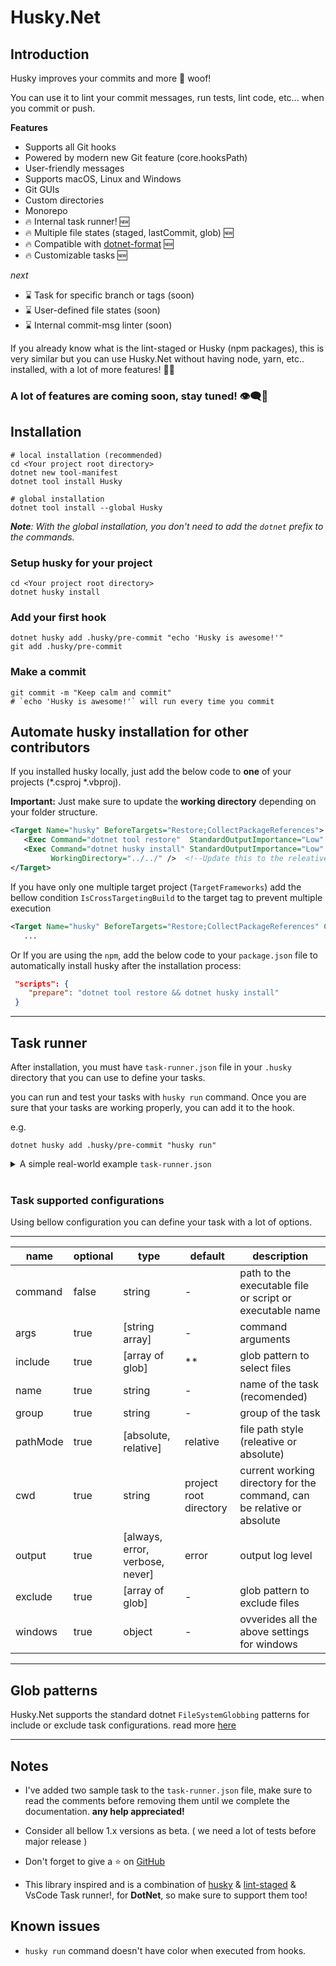 # Husky.Net

## Introduction

Husky improves your commits and more 🐶 woof!

You can use it to lint your commit messages, run tests, lint code, etc... when you commit or push.

**Features**

-  Supports all Git hooks
-  Powered by modern new Git feature (core.hooksPath)
-  User-friendly messages
-  Supports macOS, Linux and Windows
-  Git GUIs
-  Custom directories
-  Monorepo
-  🔥 Internal task runner! 🆕
-  🔥 Multiple file states (staged, lastCommit, glob) 🆕
-  🔥 Compatible with [dotnet-format](https://github.com/dotnet/format) 🆕
-  🔥 Customizable tasks 🆕

_next_

-  ⌛ Task for specific branch or tags (soon)
-  ⌛ User-defined file states (soon)
-  ⌛ Internal commit-msg linter (soon)

If you already know what is the lint-staged or Husky (npm packages),
this is very similar but you can use Husky.Net without having node, yarn, etc.. installed, with a lot of more features! 🚀🚀

### A lot of features are coming soon, stay tuned! 👁️‍🗨️👀

## Installation

```shell
# local installation (recommended)
cd <Your project root directory>
dotnet new tool-manifest
dotnet tool install Husky

# global installation
dotnet tool install --global Husky

```
_**Note**: With the global installation, you don't need to add the `dotnet` prefix to the commands._

### Setup husky for your project

```shell
cd <Your project root directory>
dotnet husky install
```

### Add your first hook

```shell
dotnet husky add .husky/pre-commit "echo 'Husky is awesome!'"
git add .husky/pre-commit
```

### Make a commit

```shell
git commit -m "Keep calm and commit"
# `echo 'Husky is awesome!'` will run every time you commit
```

## Automate husky installation for other contributors

If you installed husky locally, just add the below code to **one** of your projects (*.csproj *.vbproj).

**Important:** Just make sure to update the **working directory** depending on your folder structure.

```xml
<Target Name="husky" BeforeTargets="Restore;CollectPackageReferences">
   <Exec Command="dotnet tool restore"  StandardOutputImportance="Low" StandardErrorImportance="High"/>
   <Exec Command="dotnet husky install" StandardOutputImportance="Low" StandardErrorImportance="High"
         WorkingDirectory="../../" />  <!--Update this to the releative path to your project root dir -->
</Target>
```

If you have only one multiple target project (`TargetFrameworks`) add the bellow condition `IsCrossTargetingBuild` to the target tag to prevent multiple execution
```xml
<Target Name="husky" BeforeTargets="Restore;CollectPackageReferences" Condition="'$(IsCrossTargetingBuild)' == 'true'">
   ...
```

Or If you are using the `npm`, add the below code to your `package.json` file to automatically install husky after the installation process:
```json
 "scripts": {
    "prepare": "dotnet tool restore && dotnet husky install"
 }
```

---

## Task runner

After installation, you must have `task-runner.json` file in your `.husky` directory that you can use to define your tasks.

you can run and test your tasks with `husky run` command. Once you are sure that your tasks are working properly, you can add it to the hook.

e.g.

```shell
dotnet husky add .husky/pre-commit "husky run"
```
<details>
<summary>A simple real-world example <code>task-runner.json</code></summary>
<p>

```json
{
   "tasks": [
      {
         "command": "dotnet-format",
         "group": "backend",
         "args": ["--include", "${staged}"],
         "include": ["**/*.cs", "**/*.vb"]
      },
      {
         "name": "eslint",
         "group": "frontend",
         "command": "npm",
         "pathMode": "absolute",
         "cwd": "Client",
         "args": ["run", "lint", "${staged}"],
         "include": ["**/*.ts", "**/*.vue", "**/*.js"]
      },
      {
         "name": "prettier",
         "group": "frontend",
         "command": "npx",
         "pathMode": "absolute",
         "cwd": "Client",
         "args": ["prettier", "--write", "--ignore-unknown", "${staged}"],
         "include": [
            "**/*.ts",
            "**/*.vue",
            "**/*.js",
            "**/*.json",
            "**/*.yml",
            "**/*.css",
            "**/*.scss"
         ]
      },
      {
         "name": "Welcome",
         "output": "always",
         "command": "bash",
         "args": ["-c", "echo  🌈 Nice work! 🥂"],
         "windows": {
            "command": "cmd",
            "args": ["/c", "echo  🌈 Nice work! 🥂"]
         }
      }
   ]
}

```

</p>
</details>

<br>

### Task supported configurations

Using bellow configuration you can define your task with a lot of options.

---

| name      | optional |       type                | default  | description |
|---------- | -------- | ------                    | -------  | ----------- |
| command   |  false   | string                    |    -     | path to the executable file or script or executable name |
| args      |  true    | [string array]            |    -     | command arguments |
| include   |  true    | [array of glob]           |    **    | glob pattern to select files |
| name      |  true    | string                    |    -     | name of the task (recomended) |
| group     |  true    | string                    |    -     | group of the task |
| pathMode  |  true    | [absolute, relative]      | relative | file path style (releative or absolute) |
| cwd       |  true    | string                    | project root directory | current working directory for the command, can be relative or absolute
| output    |  true    | [always, error, verbose, never] | error | output log level |
| exclude   |  true    | [array of glob]           |    -     | glob pattern to exclude files |
| windows   |  true    | object                    |    -     | ovverides all the above settings for windows |

---

## Glob patterns

Husky.Net supports the standard dotnet `FileSystemGlobbing` patterns for include or exclude task configurations. read more [here](https://docs.microsoft.com/en-us/dotnet/core/extensions/file-globbing#pattern-formats)

---


## Notes

- I've added two sample task to the `task-runner.json` file,
make sure to read the comments before removing them until we complete the documentation. **any help appreciated!**

- Consider all bellow 1.x versions as beta. ( we need a lot of tests before major release )

- Don't forget to give a ⭐ on [GitHub](https://github.com/alirezanet/husky.net)

- This library inspired and is a combination of [husky](https://github.com/typicode/husky) & [lint-staged](https://github.com/okonet/lint-staged) & VsCode Task runner!, for **DotNet**, so make sure to support them too!

## Known issues
- `husky run` command doesn't have color when executed from hooks.

